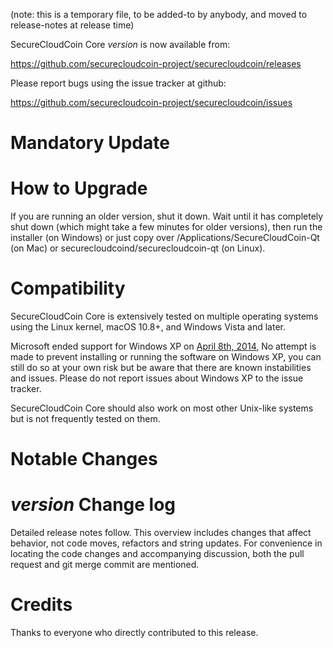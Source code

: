 (note: this is a temporary file, to be added-to by anybody, and moved to release-notes at release time)

SecureCloudCoin Core *version* is now available from:

  <https://github.com/securecloudcoin-project/securecloudcoin/releases>

Please report bugs using the issue tracker at github:

  <https://github.com/securecloudcoin-project/securecloudcoin/issues>

Mandatory Update
==============

How to Upgrade
==============

If you are running an older version, shut it down. Wait until it has completely shut down (which might take a few minutes for older versions), then run the installer (on Windows) or just copy over /Applications/SecureCloudCoin-Qt (on Mac) or securecloudcoind/securecloudcoin-qt (on Linux).

Compatibility
==============

SecureCloudCoin Core is extensively tested on multiple operating systems using
the Linux kernel, macOS 10.8+, and Windows Vista and later.

Microsoft ended support for Windows XP on [April 8th, 2014](https://www.microsoft.com/en-us/WindowsForBusiness/end-of-xp-support),
No attempt is made to prevent installing or running the software on Windows XP, you
can still do so at your own risk but be aware that there are known instabilities and issues.
Please do not report issues about Windows XP to the issue tracker.

SecureCloudCoin Core should also work on most other Unix-like systems but is not
frequently tested on them.

Notable Changes
===============

*version* Change log
=================

Detailed release notes follow. This overview includes changes that affect
behavior, not code moves, refactors and string updates. For convenience in locating
the code changes and accompanying discussion, both the pull request and
git merge commit are mentioned.


Credits
=======

Thanks to everyone who directly contributed to this release.
